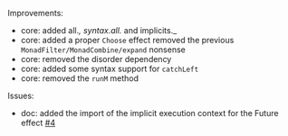 
Improvements:

 * core: added all._, syntax.all._ and implicits._
 * core: added a proper `Choose` effect removed the previous `MonadFilter/MonadCombine/expand` nonsense
 * core: removed the disorder dependency
 * core: added some syntax support for `catchLeft`
 * core: removed the `runM` method

Issues: 

 * doc: added the import of the implicit execution context for the Future effect [#4](https://github.com/atnos-org/eff-cats/issues/4)
